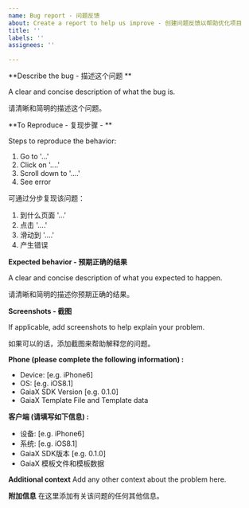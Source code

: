```yaml
---
name: Bug report - 问题反馈
about: Create a report to help us improve - 创建问题反馈以帮助优化项目
title: ''
labels: ''
assignees: ''

---
```


**Describe the bug - 描述这个问题 **

A clear and concise description of what the bug is.

请清晰和简明的描述这个问题。

**To Reproduce - 复现步骤 - **

Steps to reproduce the behavior:
1. Go to '...'
2. Click on '....'
3. Scroll down to '....'
4. See error

可通过分步复现该问题：
1. 到什么页面 '...'
2. 点击 '....'
3. 滑动到 '....'
4. 产生错误

**Expected behavior - 预期正确的结果**

A clear and concise description of what you expected to happen.

请清晰和简明的描述你预期正确的结果。

**Screenshots - 截图**

If applicable, add screenshots to help explain your problem.

如果可以的话，添加截图来帮助解释您的问题。

**Phone (please complete the following information)  :**
 - Device: [e.g. iPhone6]
 - OS: [e.g. iOS8.1]
 - GaiaX SDK Version [e.g. 0.1.0]
 - GaiaX Template File and Template data

**客户端 (请填写如下信息)  :**
 - 设备: [e.g. iPhone6]
 - 系统: [e.g. iOS8.1]
 - GaiaX SDK版本 [e.g. 0.1.0]
 - GaiaX 模板文件和模板数据

**Additional context**
Add any other context about the problem here.

**附加信息**
在这里添加有关该问题的任何其他信息。
